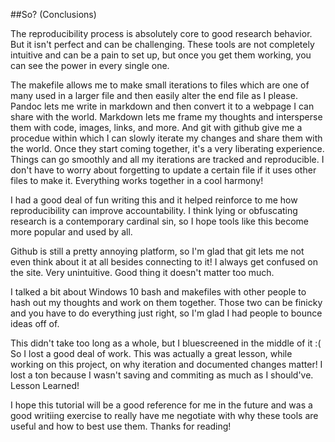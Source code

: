 




##So? (Conclusions)

The reproducibility process is absolutely core to good research behavior. But it isn't perfect and can be challenging. These tools are not completely intuitive and can be a pain to set up, but once you get them working, you can see the power in every single one.

The makefile allows me to make small iterations to files which are one of many used in a larger file and then easily alter the end file as I please. Pandoc lets me write in markdown and then convert it to a webpage I can share with the world. Markdown lets me frame my thoughts and intersperse them with code, images, links, and more. And git with github give me a procedue within which I can slowly iterate my changes and share them with the world. Once they start coming together, it's a very liberating experience. Things can go smoothly and all my iterations are tracked and reproducible. I don't have to worry about forgetting to update a certain file if it uses other files to make it. Everything works together in a cool harmony!

I had a good deal of fun writing this and it helped reinforce to me how reproducibility can improve accountability. I think lying or obfuscating research is a contemporary cardinal sin, so I hope tools like this become more popular and used by all.

Github is still a pretty annoying platform, so I'm glad that git lets me not even think about it at all besides connecting to it! I always get confused on the site. Very unintuitive. Good thing it doesn't matter too much.

I talked a bit about Windows 10 bash and makefiles with other people to hash out my thoughts and work on them together. Those two can be finicky and you have to do everything just right, so I'm glad I had people to bounce ideas off of.

This didn't take too long as a whole, but I bluescreened in the middle of it :( So I lost a good deal of work. This was actually a great lesson, while working on this project, on why iteration and documented changes matter! I lost a ton because I wasn't saving and commiting as much as I should've. Lesson Learned!

I hope this tutorial will be a good reference for me in the future and was a good writiing exercise to really have me negotiate with why these tools are useful and how to best use them. Thanks for reading!